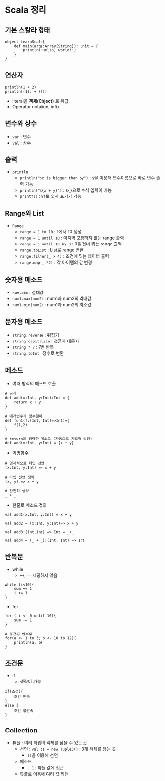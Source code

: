 # Scala 정리

## 기본 스칼라 형태

```
object LearnScala{
    def main(args:Array[String]): Unit = {
        println("Hello, world!")
    }
}
```



## 연산자

```
println(1 + 2)
println((1). + (2))
```

- literal을 **객체(Object)** 로 취급
- Operator notation, infix



## 변수와 상수

- `var` : 변수
- `val` : 상수



## 출력

- `println`
  - `println("$x is bigger than $y")` :  `$`을 이용해 변수이름으로 바로 변수 출력 가능
  - `println("${x + y}")` : `${}`으로 수식 입력이 가능
  - `printf()` : `%f`로 숫자 표기가 가능



## Range와 List

- `Range` 
  - `range = 1 to 10` : 1에서 10 생성
  - `range = 1 until 10` : 마지막 포함하지 않는 range 출력
  - `range = 1 until 10 by 3` : 3을 건너 뛰는 range 출력
  - `range.toList` : List로 range 변환
  - `range.filter(_ > 4)` : 조건에 맞는 데이터 출력
  - `range.map(_ *2)` : 각 아이템의 값 변경



## 숫자용 메소드

- `num.abs` : 절대값
- `num1.max(num2)` : num1과 num2의 최대값
- `num1.min(num2)` : num1과 num2의 최소값 



## 문자용 메소드

- `string.reverse` :  뒤집기
- `string.capitalize` : 첫글자 대문자
- `string * 7` : 7번 반복
- `string.toInt` : 정수로 변환



## 메소드

- 여러 방식의 메소드 호출

```
# 공식
def add(x:Int, y:Int):Int = {
    return x + y
}
```

```
# 매개변수가 함수일때
def fun1(f:(Int, Int)=>Int)={
    f(1,2)
}
```

```
# return을 생략한 메소드 (자동으로 자료형 설정)
def add(x:Int, y:Int) = {x + y}
```

- 익명함수

```
# 명시적으로 타입 선언
(x:Int, y:Int) => x + y
```

```
# 타입 선언 생략
(x, y) => x + y
```

```
# 완전히 생략
_ + _
```

- 한줄로 메소드 정의

```
val add1(x:Int, y:Int) = x + y
```

```
val add2 = (x:Int, y:Int)=> x + y
```

```
val add3:(Int,Int) => Int = _+_
```

```
val add4 = (_ + _):(Int, Int) => Int
```



## 반복문

- while
  - `++`, `--` 제공하지 않음

```
while (i<10){
    sum += 1
    i += 1
}
```



- for

```
for ( i <- 0 until 10){
    sum += 1
}
```

```
# 중첩된 반복문
for(a <- 1 to 3; b <- 10 to 12){
    println(a, b)
}
```



## 조건문

- if
  - 생략이 가능

```
if(조건){
    조건 만족
}
else {
    조건 불만족
}
```





## Collection

- 튜플 : 여러 타입의 객체를 담을 수 있는 곳
  - 선언 : `val t1 = new Tuple3()` : 3개 객체를 담는 곳
    - `()`을 이용해 선언
  - 메소드 
    - `._1` : 튜플 값에 접근
  - 튜플로 이용해 여러 값 리턴